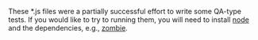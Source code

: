 
These *.js files were a partially successful effort to write some QA-type tests.
If you would like to try to running them, you will need to install [node](https://nodejs.org) and 
the dependencies, e.g., [zombie](https://github.com/assaf/zombie).



